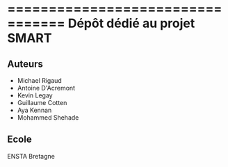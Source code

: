 =================================
Dépôt dédié au projet SMART
================================



Auteurs
---------

* Michael Rigaud
* Antoine D'Acremont
* Kevin Legay
* Guillaume Cotten
* Aya Kennan
* Mohammed Shehade


Ecole
-----

ENSTA Bretagne



